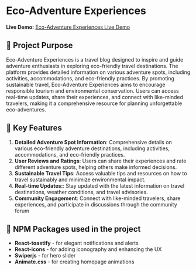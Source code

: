 # Eco-Adventure Experiences

**Live Demo:** [Eco-Adventure Experiences Live Demo](https://auth-01-a13b1.firebaseapp.com/)



## 📝 Project Purpose

Eco-Adventure Experiences is a travel blog designed to inspire and guide adventure enthusiasts in exploring eco-friendly travel destinations. The platform provides detailed information on various adventure spots, including activities, accommodations, and eco-friendly practices. By promoting sustainable travel, Eco-Adventure Experiences aims to encourage responsible tourism and environmental conservation. Users can access real-time updates, share their experiences, and connect with like-minded travelers, making it a comprehensive resource for planning unforgettable eco-adventures.


## 🌟 Key Features

1. **Detailed Adventure Spot Information**: Comprehensive details on various eco-friendly adventure destinations, including activities, accommodations, and eco-friendly practices.
2. **User Reviews and Ratings**: Users can share their experiences and rate different adventure spots, helping others make informed decisions.
3. **Sustainable Travel Tips**: Access valuable tips and resources on how to travel sustainably and minimize environmental impact.
4. **Real-time Updates:**: Stay updated with the latest information on travel destinations, weather conditions, and travel advisories.
5. **Community Engagement**: Connect with like-minded travelers, share experiences, and participate in discussions through the community forum


## 🚀  NPM Packages used in the project


- **React-toastify** - for elegant notifications and alerts
- **React-icons** - for adding iconography and enhancing the UX
- **Swiperjs** - for hero slider
- **Animate.css** - for creating homepage animations

